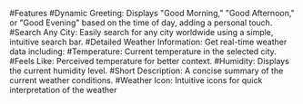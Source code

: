 #Features
#Dynamic Greeting: Displays "Good Morning," "Good Afternoon," or "Good Evening" based on the time of day, adding a personal touch.
#Search Any City: Easily search for any city worldwide using a simple, intuitive search bar.
#Detailed Weather Information: Get real-time weather data including:
#Temperature: Current temperature in the selected city.
#Feels Like: Perceived temperature for better context.
#Humidity: Displays the current humidity level.
#Short Description: A concise summary of the current weather conditions.
#Weather Icon: Intuitive icons for quick interpretation of the weather
